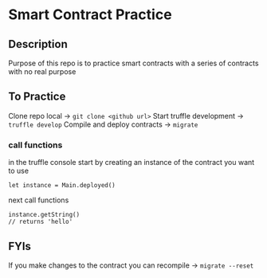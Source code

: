 # Smart Contract Practice

## Description
Purpose of this repo is to practice smart contracts with a series of contracts with no real purpose

## To Practice

Clone repo local -> `git clone <github url>`
Start truffle development -> `truffle develop`
Compile and deploy contracts -> `migrate`

### call functions
in the truffle console start by creating an instance of the contract you want to use

```
let instance = Main.deployed()
```

next call functions

```
instance.getString()
// returns 'hello'
```


## FYIs
If you make changes to the contract you can recompile -> `migrate --reset`





